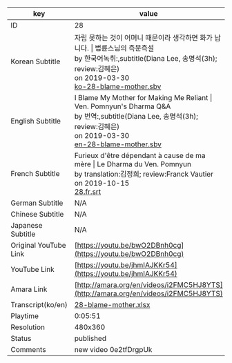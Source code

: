 |  key  |  value  |
|-------|---------|
| ID            | 28 |
| Korean Subtitle | 자립 못하는 것이 어머니 때문이라 생각하면 화가 납니다. \| 법륜스님의 즉문즉설<br>by 한국어녹취:,subtitle(Diana Lee, 송명석(3h); review:김혜은)<br>on 2019-03-30<br>[ko-28-blame-mother.sbv](https://github.com/jungtosociety/dharma-qna/raw/master/sub/28/ko-28-blame-mother.sbv)<br>|
| English Subtitle | I Blame My Mother for Making Me Reliant \| Ven. Pomnyun's Dharma Q&A<br>by 번역:,subtitle(Diana Lee, 송명석(3h); review:김혜은)<br>on 2019-03-30<br>[en-28-blame-mother.sbv](https://github.com/jungtosociety/dharma-qna/raw/master/sub/28/en-28-blame-mother.sbv)<br>|
| French Subtitle | Furieux d'être dépendant à cause de ma mère \| Le Dharma du Ven. Pomnyun<br>by translation:김정희; review:Franck Vautier<br>on 2019-10-15<br>[28.fr.srt](https://github.com/jungtosociety/dharma-qna/raw/master/sub/28/28.fr.srt)<br>|
| German Subtitle | N/A |
| Chinese Subtitle | N/A |
| Japanese Subtitle | N/A |
| Original YouTube Link  | [https://youtu.be/bwO2DBnh0cg](https://youtu.be/bwO2DBnh0cg) |
| YouTube Link  | [https://youtu.be/jhmIAJKKr54](https://youtu.be/jhmIAJKKr54) |
| Amara Link    | [http://amara.org/en/videos/i2FMC5HJ8YTS](http://amara.org/en/videos/i2FMC5HJ8YTS) |
| Transcript(ko/en) | [28-blame-mother.xlsx](https://github.com/jungtosociety/dharma-qna/raw/master/sub/28/28-blame-mother.xlsx) |
| Playtime | 0:05:51 |
| Resolution | 480x360|
| Status | published |
| Comments | new video 0e2tfDrgpUk |
